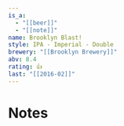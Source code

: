 ```yaml
---
is_a:
  - "[[beer]]"
  - "[[note]]"
name: Brooklyn Blast!
style: IPA - Imperial - Double
brewery: "[[Brooklyn Brewery]]"
abv: 8.4
rating: 👍
last: "[[2016-02]]"
---
```

# Notes

